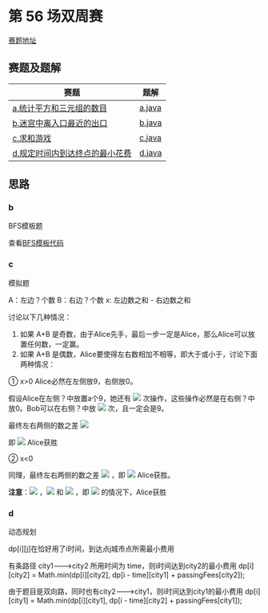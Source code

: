 # 第 56 场双周赛
[赛题地址](https://leetcode-cn.com/contest/biweekly-contest-56/)

## 赛题及题解
|赛题|题解|
| ---- | ----|
|[a.统计平方和三元组的数目](https://leetcode-cn.com/problems/count-square-sum-triples/)|[a.java](/competition/leetcode/weekly56/a.java)|
|[b.迷宫中离入口最近的出口](https://leetcode-cn.com/problems/nearest-exit-from-entrance-in-maze/)|[b.java](/competition/leetcode/weekly56/b.java)|
|[c.求和游戏](https://leetcode-cn.com/problems/sum-game/)|[c.java](/competition/leetcode/weekly56/c.java)|
|[d.规定时间内到达终点的最小花费](https://leetcode-cn.com/problems/minimum-cost-to-reach-destination-in-time/)|[d.java](/competition/leetcode/weekly56/d.java)|

## 思路
### b
BFS模板题

查看[BFS模板代码](/template/BFS.java)
### c
模拟题

A：左边？个数
B：右边？个数
x: 左边数之和 - 右边数之和

讨论以下几种情况：
1. 如果 A+B 是奇数，由于Alice先手，最后一步一定是Alice，那么Alice可以放置任何数，一定赢。
2. 如果 A+B 是偶数，Alice要使得左右数相加不相等，即大于或小于，讨论下面两种情况： 

① x>0
Alice必然在左侧放9，右侧放0。

假设Alice在左侧？中放置a个9，她还有 ![](https://latex.codecogs.com/svg.image?\frac{A&plus;B}{2}-a) 次操作，这些操作必然是在右侧？中放0。Bob可以在右侧？中放 ![](https://latex.codecogs.com/svg.image?B-(\frac{A&plus;B}{2}-a)\&space;=\&space;\frac{B-A}{2}&plus;a) 次，且一定会是9。

最终左右两侧的数之差 ![](https://latex.codecogs.com/svg.image?\Delta=9*a-9*(\frac{B-A}{2}&plus;a)&space;&plus;&space;x=9*\frac{A-B}{2}&plus;x)

即 ![](https://latex.codecogs.com/svg.image?\Delta&space;=9*\frac{A-B}{2}&plus;x>0) Alice获胜

② x<0

同理，最终左右两侧的数之差 ![](https://latex.codecogs.com/svg.image?\Delta'&space;=9*\frac{B-A}{2}-x) ，即 ![](https://latex.codecogs.com/svg.image?\Delta'&space;=9*\frac{B-A}{2}-x<0) Alice获胜。

**注意**：![](https://latex.codecogs.com/svg.image?\Delta=-\Delta') ，![](https://latex.codecogs.com/svg.image?\Delta>0) 和 ![](https://latex.codecogs.com/svg.image?\Delta'<0) ，即 ![](https://latex.codecogs.com/svg.image?\Delta!=0) 的情况下，Alice获胜

### d

动态规划

dp[i][j]在恰好用了i时间，到达点j城市点所需最小费用

有条路径 city1--->city2 所用时间为 time，则i时间达到city2的最小费用
dp[i][city2] = Math.min(dp[i][city2], dp[i - time][city1] + passingFees[city2]);

由于题目是双向路，同时也有city2--->city1，则i时间达到city1的最小费用
dp[i][city1] = Math.min(dp[i][city1], dp[i - time][city2] + passingFees[city1]);

